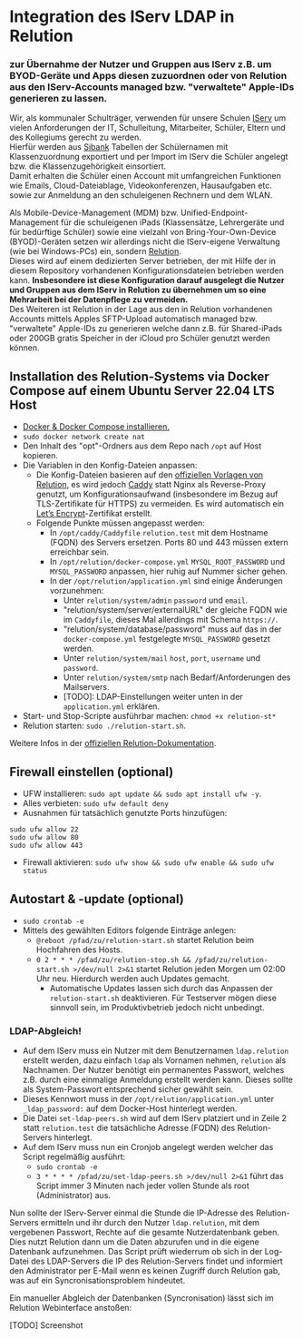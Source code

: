 # Integration des IServ LDAP in Relution
### zur Übernahme der Nutzer und Gruppen aus IServ z.B. um BYOD-Geräte und Apps diesen zuzuordnen oder von Relution aus den IServ-Accounts managed bzw. "verwaltete" Apple-IDs generieren zu lassen.

Wir, als kommunaler Schulträger, verwenden für unsere Schulen [IServ](https://iserv.de/) um vielen Anforderungen der IT, Schulleitung, Mitarbeiter, Schüler, Eltern und des Kollegiums gerecht zu werden.  
Hierfür werden aus [Sibank](https://haneke.de/sibank-schulverwaltungs-Software.html) Tabellen der Schülernamen mit Klassenzuordnung exportiert und per Import im IServ die Schüler angelegt bzw. die Klassenzugehörigkeit einsortiert.  
Damit erhalten die Schüler einen Account mit umfangreichen Funktionen wie Emails, Cloud-Dateiablage, Videokonferenzen, Hausaufgaben etc. sowie zur Anmeldung an den schuleigenen Rechnern und dem WLAN.

Als Mobile-Device-Management (MDM) bzw. Unified-Endpoint-Management für die schuleigenen iPads (Klassensätze, Lehrergeräte und für bedürftige Schüler) sowie eine vielzahl von Bring-Your-Own-Device (BYOD)-Geräten setzen wir allerdings nicht die IServ-eigene Verwaltung (wie bei Windows-PCs) ein, sondern [Relution](https://relution.io/).   
Dieses wird auf einem dedizierten Server betrieben, der mit Hilfe der in diesem Repository vorhandenen Konfigurationsdateien betrieben werden kann. **Insbesondere ist diese Konfiguration darauf ausgelegt die Nutzer und Gruppen aus dem IServ in Relution zu übernehmen um so eine Mehrarbeit bei der Datenpflege zu vermeiden.**    
Des Weiteren ist Relution in der Lage aus den in Relution vorhandenen Accounts mittels Apples SFTP-Upload automatisch managed bzw. "verwaltete" Apple-IDs zu generieren welche dann z.B. für Shared-iPads oder 200GB gratis Speicher in der iCloud pro Schüler genutzt werden können.

## Installation des Relution-Systems via Docker Compose auf einem Ubuntu Server 22.04 LTS Host
* [Docker & Docker Compose installieren.](https://docs.docker.com/engine/install/ubuntu/)
* ```sudo docker network create nat```
* Den Inhalt des "opt"-Ordners aus dem Repo nach ```/opt``` auf Host kopieren.
* Die Variablen in den Konfig-Dateien anpassen:
  * Die Konfig-Dateien basieren auf den [offiziellen Vorlagen von Relution](https://github.com/relution-io/relution-setup/tree/master/docker/Linux/opt/relution), es wird jedoch [Caddy](https://caddyserver.com/) statt Nginx als Reverse-Proxy genutzt, um Konfigurationsaufwand (insbesondere im Bezug auf TLS-Zertifikate für HTTPS) zu vermeiden. Es wird automatisch ein [Let’s Encrypt](https://letsencrypt.org/)-Zertifikat erstellt.
  * Folgende Punkte müssen angepasst werden:
    * In ```/opt/caddy/Caddyfile``` ```relution.test``` mit dem Hostname (FQDN) des Servers ersetzen. Ports 80 und 443 müssen extern erreichbar sein.
    * In ```/opt/relution/docker-compose.yml``` ```MYSQL_ROOT_PASSWORD``` und ```MYSQL_PASSWORD``` anpassen, hier ruhig auf Nummer sicher gehen.
    * In der ```/opt/relution/application.yml``` sind einige Änderungen vorzunehmen:
      * Unter ```relution/system/admin``` ```password``` und ```email```.
      * "relution/system/server/externalURL" der gleiche FQDN wie im ```Caddyfile```, dieses Mal allerdings mit Schema ```https://```.
      * "relution/system/database/password" muss auf das in der ```docker-compose.yml``` festgelegte ```MYSQL_PASSWORD``` gesetzt werden.
      * Unter ```relution/system/mail``` ```host```, ```port```, ```username``` und ```password```.
      * Unter ```relution/system/smtp``` nach Bedarf/Anforderungen des Mailservers.
      * [TODO]: LDAP-Einstellungen weiter unten in der ```application.yml``` erklären.
* Start- und Stop-Scripte ausführbar machen: ```chmod +x relution-st*```
* Relution starten: ```sudo ./relution-start.sh```.

Weitere Infos in der [offiziellen Relution-Dokumentation](https://repo.relution.io/docs/latest/relution-installguide/docker_installation/Docker_Compose_Linux.html).

## Firewall einstellen (optional)
* UFW installieren: ```sudo apt update && sudo apt install ufw -y```.
* Alles verbieten: ```sudo ufw default deny```
* Ausnahmen für tatsächlich genutzte Ports hinzufügen:
~~~
sudo ufw allow 22
sudo ufw allow 80
sudo ufw allow 443
~~~
* Firewall aktivieren: ```sudo ufw show && sudo ufw enable && sudo ufw status```

## Autostart & -update (optional)
* ```sudo crontab -e```
* Mittels des gewählten Editors folgende Einträge anlegen:
  * ```@reboot /pfad/zu/relution-start.sh``` startet Relution beim Hochfahren des Hosts.
  * ```0 2 * * * /pfad/zu/relution-stop.sh && /pfad/zu/relution-start.sh >/dev/null 2>&1``` startet Relution jeden Morgen um 02:00 Uhr neu. Hierdurch werden auch Updates gemacht.
    * Automatische Updates lassen sich durch das Anpassen der ```relution-start.sh``` deaktivieren. Für Testserver mögen diese sinnvoll sein, im Produktivbetrieb jedoch nicht unbedingt.

### LDAP-Abgleich!
* Auf dem IServ muss ein Nutzer mit dem Benutzernamen ```ldap.relution``` erstellt werden, dazu einfach ```ldap``` als Vornamen nehmen, ```relution``` als Nachnamen. Der Nutzer benötigt ein permanentes Passwort, welches z.B. durch eine einmalige Anmeldung erstellt werden kann. Dieses sollte als System-Passwort entsprechend sicher gewählt sein.
* Dieses Kennwort muss in der ```/opt/relution/application.yml``` unter ```_ldap_password:``` auf dem Docker-Host hinterlegt werden.
* Die Datei ```set-ldap-peers.sh``` wird auf dem IServ platziert und in Zeile 2 statt ```relution.test``` die tatsächliche Adresse (FQDN) des Relution-Servers hinterlegt.
* Auf dem IServ muss nun ein Cronjob angelegt werden welcher das Script regelmäßig ausführt:
  * ```sudo crontab -e```
  * ```3 * * * * /pfad/zu/set-ldap-peers.sh >/dev/null 2>&1``` führt das Script immer 3 Minuten nach jeder vollen Stunde als root (Administrator) aus.

Nun sollte der IServ-Server einmal die Stunde die IP-Adresse des Relution-Servers ermitteln und ihr durch den Nutzer ```ldap.relution```, mit dem vergebenen Passwort, Rechte auf die gesamte Nutzerdatenbank geben. Dies nutzt Relution dann um die Daten abzurufen und in die eigene Datenbank aufzunehmen. Das Script prüft wiederrum ob sich in der Log-Datei des LDAP-Servers die IP des Relution-Servers findet und informiert den Administrator per E-Mail wenn es keinen Zugriff durch Relution gab, was auf ein Syncronisationsproblem hindeutet.

Ein manueller Abgleich der Datenbanken (Syncronisation) lässt sich im Relution Webinterface anstoßen:

[TODO] Screenshot
